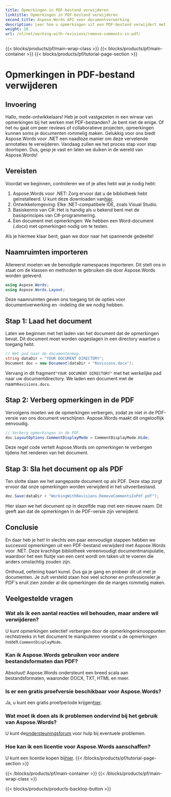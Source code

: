 ```yaml
---
title: Opmerkingen in PDF-bestand verwijderen
linktitle: Opmerkingen in PDF-bestand verwijderen
second_title: Aspose.Words API voor documentverwerking
description: Leer hoe u opmerkingen uit een PDF-bestand verwijdert met Aspose.Words voor .NET met onze stapsgewijze handleiding.
weight: 10
url: /nl/net/working-with-revisions/remove-comments-in-pdf/
---
```


{{< blocks/products/pf/main-wrap-class >}}
{{< blocks/products/pf/main-container >}}
{{< blocks/products/pf/tutorial-page-section >}}

# Opmerkingen in PDF-bestand verwijderen

## Invoering

Hallo, mede-ontwikkelaars! Heb je ooit vastgezeten in een wirwar van opmerkingen bij het werken met PDF-bestanden? Je bent niet de enige. Of het nu gaat om peer reviews of collaboratieve projecten, opmerkingen kunnen soms je documenten rommelig maken. Gelukkig voor ons biedt Aspose.Words voor .NET een naadloze manier om deze vervelende annotaties te verwijderen. Vandaag zullen we het proces stap voor stap doorlopen. Dus, gesp je vast en laten we duiken in de wereld van Aspose.Words!

## Vereisten

Voordat we beginnen, controleren we of je alles hebt wat je nodig hebt:

1.  Aspose.Words voor .NET: Zorg ervoor dat u de bibliotheek hebt geïnstalleerd. U kunt deze downloaden van[hier](https://releases.aspose.com/words/net/).
2. Ontwikkelomgeving: Elke .NET-compatibele IDE, zoals Visual Studio.
3. Basiskennis van C#: Het is handig als u bekend bent met de basisprincipes van C#-programmering.
4. Een document met opmerkingen: We hebben een Word-document (.docx) met opmerkingen nodig om te testen.

Als je hiermee klaar bent, gaan we door naar het spannende gedeelte!

## Naamruimten importeren

Allereerst moeten we de benodigde namespaces importeren. Dit stelt ons in staat om de klassen en methoden te gebruiken die door Aspose.Words worden geleverd.

```csharp
using Aspose.Words;
using Aspose.Words.Layout;
```

Deze naamruimten geven ons toegang tot de opties voor documentverwerking en -indeling die we nodig hebben.

## Stap 1: Laad het document

Laten we beginnen met het laden van het document dat de opmerkingen bevat. Dit document moet worden opgeslagen in een directory waartoe u toegang hebt.


```csharp
// Het pad naar de documentenmap.
string dataDir = "YOUR DOCUMENT DIRECTORY";
Document doc = new Document(dataDir + "Revisions.docx");
```

 Vervang in dit fragment`"YOUR DOCUMENT DIRECTORY"` met het werkelijke pad naar uw documentdirectory. We laden een document met de naam`Revisions.docx`.

## Stap 2: Verberg opmerkingen in de PDF

Vervolgens moeten we de opmerkingen verbergen, zodat ze niet in de PDF-versie van ons document verschijnen. Aspose.Words maakt dit ongelooflijk eenvoudig.

```csharp
// Verberg opmerkingen in de PDF.
doc.LayoutOptions.CommentDisplayMode = CommentDisplayMode.Hide;
```

Deze regel code vertelt Aspose.Words om opmerkingen te verbergen tijdens het renderen van het document.

## Stap 3: Sla het document op als PDF

Ten slotte slaan we het aangepaste document op als PDF. Deze stap zorgt ervoor dat onze opmerkingen worden verwijderd in het uitvoerbestand.


```csharp
doc.Save(dataDir + "WorkingWithRevisions.RemoveCommentsInPdf.pdf");
```

Hier slaan we het document op in dezelfde map met een nieuwe naam. Dit geeft aan dat de opmerkingen in de PDF-versie zijn verwijderd.

## Conclusie

En daar heb je het! In slechts een paar eenvoudige stappen hebben we succesvol opmerkingen uit een PDF-bestand verwijderd met Aspose.Words voor .NET. Deze krachtige bibliotheek vereenvoudigt documentmanipulatie, waardoor het een fluitje van een cent wordt om taken uit te voeren die anders omslachtig zouden zijn.

Onthoud, oefening baart kunst. Dus ga je gang en probeer dit uit met je documenten. Je zult versteld staan hoe veel schoner en professioneler je PDF's eruit zien zonder al die opmerkingen die de marges rommelig maken.

## Veelgestelde vragen

### Wat als ik een aantal reacties wil behouden, maar andere wil verwijderen?
 U kunt opmerkingen selectief verbergen door de opmerkingenknooppunten rechtstreeks in het document te manipuleren voordat u de opmerkingen instelt.`CommentDisplayMode`.

### Kan ik Aspose.Words gebruiken voor andere bestandsformaten dan PDF?
Absoluut! Aspose.Words ondersteunt een breed scala aan bestandsformaten, waaronder DOCX, TXT, HTML en meer.

### Is er een gratis proefversie beschikbaar voor Aspose.Words?
 Ja, u kunt een gratis proefperiode krijgen[hier](https://releases.aspose.com/).

### Wat moet ik doen als ik problemen ondervind bij het gebruik van Aspose.Words?
 U kunt de[ondersteuningsforum](https://forum.aspose.com/c/words/8) voor hulp bij eventuele problemen.

### Hoe kan ik een licentie voor Aspose.Words aanschaffen?
 U kunt een licentie kopen bij[hier](https://purchase.aspose.com/buy).
{{< /blocks/products/pf/tutorial-page-section >}}

{{< /blocks/products/pf/main-container >}}
{{< /blocks/products/pf/main-wrap-class >}}

{{< blocks/products/products-backtop-button >}}

